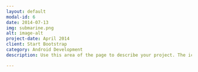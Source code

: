 ```yaml
---
layout: default
modal-id: 6
date: 2014-07-13
img: submarine.png
alt: image-alt
project-date: April 2014
client: Start Bootstrap
category: Android Development
description: Use this area of the page to describe your project. The icon above is part of a free icon set by <a href="https://sellfy.com/p/8Q9P/jV3VZ/">Flat Icons</a>. On their website, you can download their free set with 16 icons, or you can purchase the entire set with 146 icons for only $12!

---
```

